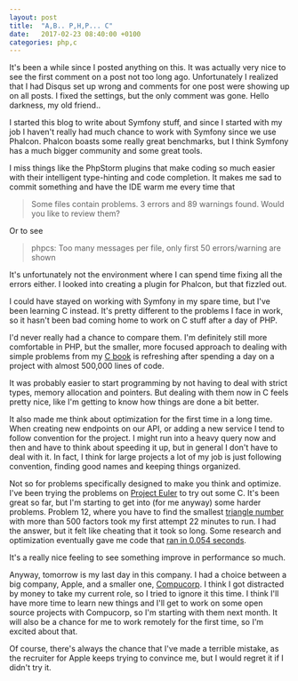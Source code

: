 ```yaml
---
layout: post
title:  "A,B.. P,H,P... C"
date:   2017-02-23 08:40:00 +0100
categories: php,c
---
```


It's been a while since I posted anything on this. 
It was actually very nice to see the first comment on a post not too
long ago. Unfortunately I realized that I had Disqus set up wrong and comments
for one post were showing up on all posts. I fixed the settings, but the only
comment was gone. Hello darkness, my old friend..

I started this blog to write about Symfony stuff, and since I started
with my job I haven't really had much chance to work with Symfony since we
use Phalcon. Phalcon boasts some really great benchmarks, but I think Symfony
has a much bigger community and some great tools.

I miss things like the PhpStorm plugins that
make coding so much easier with their intelligent type-hinting and code 
completion. It makes me sad to commit something and have the IDE warm me 
every time that
 
> Some files contain problems.
  3 errors and 89 warnings found.
  Would you like to review them?
  
Or to see

> phpcs: Too many messages per file, only first 50 errors/warning are shown

It's unfortunately not the environment where I can spend time fixing all the errors either.
I looked into creating a plugin for Phalcon, but that fizzled out. 

I could have stayed on working with Symfony in my spare time, but I've been 
learning C instead. It's pretty different to the problems I face in work, so
it hasn't been bad coming home to work on C stuff after a day of PHP.

I'd never really had a chance to compare them. I'm definitely still more
comfortable in PHP, but the smaller, more focused approach to dealing with 
simple problems from my [C book][4] is refreshing after spending a day on a project 
with almost 500,000 lines of code.

It was probably easier to start programming by not having to deal with strict types, 
memory allocation and pointers. But dealing with them now in C feels pretty nice, like
I'm getting to know how things are done a bit better.

It also made me think about optimization for the first time in a long time.
When creating new endpoints on our API, or adding a new service I tend to follow 
convention for the project. I might run into a heavy query now and then and have to think 
about speeding it up, but in general I don't have to deal with it. In fact, I think for large 
projects a lot of my job is just following convention, finding good names and keeping 
things organized.

Not so for problems specifically designed to make you think and optimize. I've
been trying the problems on [Project Euler][1] to try out some C. It's been great
so far, but I'm starting to get into (for me anyway) some harder problems. Problem 12,
where you have to find the smallest [triangle number][2] with more than 500 factors took my 
first attempt 22 minutes to run. I had the answer, but it felt like cheating that
it took so long. Some research and optimization eventually gave me code that [ran in 0.054 seconds][3].

It's a really nice feeling to see something improve in performance so much.

Anyway, tomorrow is my last day in this company. I had a choice between a big company, Apple, 
and a smaller one, [Compucorp][5]. I think I got distracted by money to take my current role,
so I tried to ignore it this time. I think I'll have more time to learn new things and I'll get 
to work on some open source projects with Compucorp, so I'm starting with them next month. It will
also be a chance for me to work remotely for the first time, so I'm excited about that.
 
Of course, there's always the chance that I've made a terrible mistake, as the recruiter for Apple
keeps trying to convince me, but I would regret it if I didn't try it. 

[1]: https://projecteuler.net/
[2]: https://en.wikipedia.org/wiki/Triangular_number
[3]: https://projecteuler.net/thread=12;page=9
[4]: https://www.amazon.com/Programming-Language-Brian-W-Kernighan/dp/0131103628
[5]: https://www.compucorp.co.uk/
